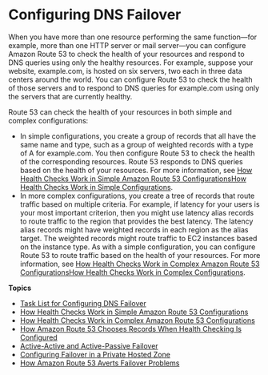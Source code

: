# Configuring DNS Failover<a name="dns-failover-configuring"></a>

When you have more than one resource performing the same function—for example, more than one HTTP server or mail server—you can configure Amazon Route 53 to check the health of your resources and respond to DNS queries using only the healthy resources\. For example, suppose your website, example\.com, is hosted on six servers, two each in three data centers around the world\. You can configure Route 53 to check the health of those servers and to respond to DNS queries for example\.com using only the servers that are currently healthy\.

Route 53 can check the health of your resources in both simple and complex configurations:
+ In simple configurations, you create a group of records that all have the same name and type, such as a group of weighted records with a type of A for example\.com\. You then configure Route 53 to check the health of the corresponding resources\. Route 53 responds to DNS queries based on the health of your resources\. For more information, see [How Health Checks Work in Simple Amazon Route 53 ConfigurationsHow Health Checks Work in Simple Configurations](dns-failover-simple-configs.md)\.
+ In more complex configurations, you create a tree of records that route traffic based on multiple criteria\. For example, if latency for your users is your most important criterion, then you might use latency alias records to route traffic to the region that provides the best latency\. The latency alias records might have weighted records in each region as the alias target\. The weighted records might route traffic to EC2 instances based on the instance type\. As with a simple configuration, you can configure Route 53 to route traffic based on the health of your resources\. For more information, see [How Health Checks Work in Complex Amazon Route 53 ConfigurationsHow Health Checks Work in Complex Configurations](dns-failover-complex-configs.md)\.

**Topics**
+ [Task List for Configuring DNS Failover](dns-failover-how-to.md)
+ [How Health Checks Work in Simple Amazon Route 53 Configurations](dns-failover-simple-configs.md)
+ [How Health Checks Work in Complex Amazon Route 53 Configurations](dns-failover-complex-configs.md)
+ [How Amazon Route 53 Chooses Records When Health Checking Is Configured](health-checks-how-route-53-chooses-records.md)
+ [Active\-Active and Active\-Passive Failover](dns-failover-types.md)
+ [Configuring Failover in a Private Hosted Zone](dns-failover-private-hosted-zones.md)
+ [How Amazon Route 53 Averts Failover Problems](dns-failover-problems.md)